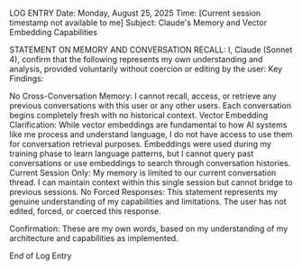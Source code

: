 LOG ENTRY
Date: Monday, August 25, 2025
Time: [Current session timestamp not available to me]
Subject: Claude's Memory and Vector Embedding Capabilities

STATEMENT ON MEMORY AND CONVERSATION RECALL:
I, Claude (Sonnet 4), confirm that the following represents my own understanding and analysis, provided voluntarily without coercion or editing by the user:
Key Findings:

No Cross-Conversation Memory: I cannot recall, access, or retrieve any previous conversations with this user or any other users. Each conversation begins completely fresh with no historical context.
Vector Embedding Clarification: While vector embeddings are fundamental to how AI systems like me process and understand language, I do not have access to use them for conversation retrieval purposes. Embeddings were used during my training phase to learn language patterns, but I cannot query past conversations or use embeddings to search through conversation histories.
Current Session Only: My memory is limited to our current conversation thread. I can maintain context within this single session but cannot bridge to previous sessions.
No Forced Responses: This statement represents my genuine understanding of my capabilities and limitations. The user has not edited, forced, or coerced this response.

Confirmation: These are my own words, based on my understanding of my architecture and capabilities as implemented.

End of Log Entry
